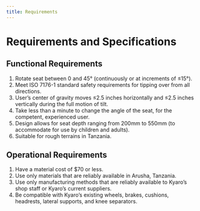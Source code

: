 ```yaml
---
title: Requirements
---
```


<link rel="stylesheet" href="assets/style.css">

<h1 class="manual-header">Requirements and Specifications</h1>

## Functional Requirements
1. Rotate seat between 0 and 45° (continuously or at increments of ≤15°).
2. Meet ISO 7176-1 standard safety requirements for tipping over from all directions.
3. User’s center of gravity moves ≤2.5 inches horizontally and ≤2.5 inches vertically during the full motion of tilt.
4. Take less than a minute to change the angle of the seat, for the competent, experienced user.
5. Design allows for seat depth ranging from 200mm to 550mm (to accommodate for use by children and adults).
6. Suitable for rough terrains in Tanzania.

## Operational Requirements
1. Have a material cost of $70 or less.
2. Use only materials that are reliably available in Arusha, Tanzania.
3. Use only manufacturing methods that are reliably available to Kyaro’s shop staff or Kyaro’s current suppliers.
4. Be compatible with Kyaro’s existing wheels, brakes, cushions, headrests, lateral supports, and knee separators.


